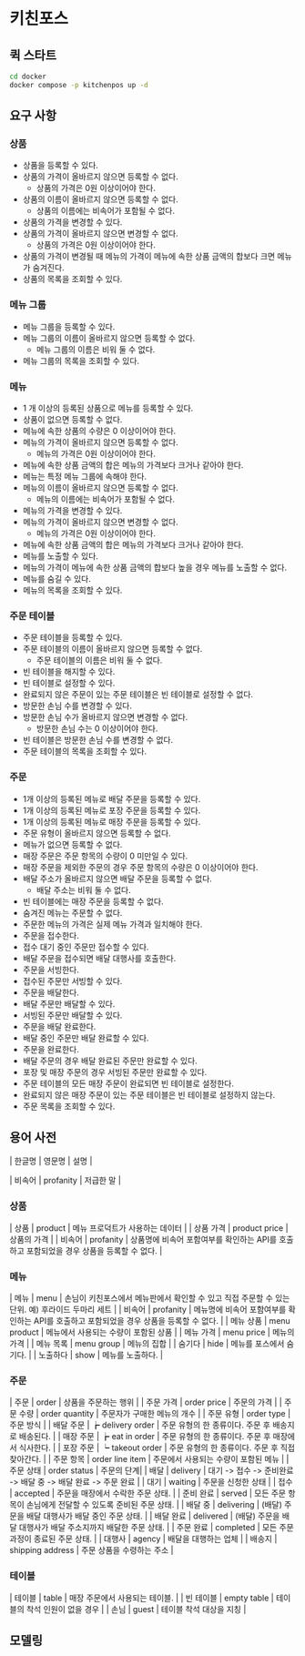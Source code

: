 # 키친포스

## 퀵 스타트

```sh
cd docker
docker compose -p kitchenpos up -d
```

## 요구 사항

### 상품

- 상품을 등록할 수 있다.
- 상품의 가격이 올바르지 않으면 등록할 수 없다.
    - 상품의 가격은 0원 이상이어야 한다.
- 상품의 이름이 올바르지 않으면 등록할 수 없다.
    - 상품의 이름에는 비속어가 포함될 수 없다.
- 상품의 가격을 변경할 수 있다.
- 상품의 가격이 올바르지 않으면 변경할 수 없다.
    - 상품의 가격은 0원 이상이어야 한다.
- 상품의 가격이 변경될 때 메뉴의 가격이 메뉴에 속한 상품 금액의 합보다 크면 메뉴가 숨겨진다.
- 상품의 목록을 조회할 수 있다.

### 메뉴 그룹

- 메뉴 그룹을 등록할 수 있다.
- 메뉴 그룹의 이름이 올바르지 않으면 등록할 수 없다.
    - 메뉴 그룹의 이름은 비워 둘 수 없다.
- 메뉴 그룹의 목록을 조회할 수 있다.

### 메뉴

- 1 개 이상의 등록된 상품으로 메뉴를 등록할 수 있다.
- 상품이 없으면 등록할 수 없다.
- 메뉴에 속한 상품의 수량은 0 이상이어야 한다.
- 메뉴의 가격이 올바르지 않으면 등록할 수 없다.
    - 메뉴의 가격은 0원 이상이어야 한다.
- 메뉴에 속한 상품 금액의 합은 메뉴의 가격보다 크거나 같아야 한다.
- 메뉴는 특정 메뉴 그룹에 속해야 한다.
- 메뉴의 이름이 올바르지 않으면 등록할 수 없다.
    - 메뉴의 이름에는 비속어가 포함될 수 없다.
- 메뉴의 가격을 변경할 수 있다.
- 메뉴의 가격이 올바르지 않으면 변경할 수 없다.
    - 메뉴의 가격은 0원 이상이어야 한다.
- 메뉴에 속한 상품 금액의 합은 메뉴의 가격보다 크거나 같아야 한다.
- 메뉴를 노출할 수 있다.
- 메뉴의 가격이 메뉴에 속한 상품 금액의 합보다 높을 경우 메뉴를 노출할 수 없다.
- 메뉴를 숨길 수 있다.
- 메뉴의 목록을 조회할 수 있다.

### 주문 테이블

- 주문 테이블을 등록할 수 있다.
- 주문 테이블의 이름이 올바르지 않으면 등록할 수 없다.
    - 주문 테이블의 이름은 비워 둘 수 없다.
- 빈 테이블을 해지할 수 있다.
- 빈 테이블로 설정할 수 있다.
- 완료되지 않은 주문이 있는 주문 테이블은 빈 테이블로 설정할 수 없다.
- 방문한 손님 수를 변경할 수 있다.
- 방문한 손님 수가 올바르지 않으면 변경할 수 없다.
    - 방문한 손님 수는 0 이상이어야 한다.
- 빈 테이블은 방문한 손님 수를 변경할 수 없다.
- 주문 테이블의 목록을 조회할 수 있다.

### 주문

- 1개 이상의 등록된 메뉴로 배달 주문을 등록할 수 있다.
- 1개 이상의 등록된 메뉴로 포장 주문을 등록할 수 있다.
- 1개 이상의 등록된 메뉴로 매장 주문을 등록할 수 있다.
- 주문 유형이 올바르지 않으면 등록할 수 없다.
- 메뉴가 없으면 등록할 수 없다.
- 매장 주문은 주문 항목의 수량이 0 미만일 수 있다.
- 매장 주문을 제외한 주문의 경우 주문 항목의 수량은 0 이상이어야 한다.
- 배달 주소가 올바르지 않으면 배달 주문을 등록할 수 없다.
    - 배달 주소는 비워 둘 수 없다.
- 빈 테이블에는 매장 주문을 등록할 수 없다.
- 숨겨진 메뉴는 주문할 수 없다.
- 주문한 메뉴의 가격은 실제 메뉴 가격과 일치해야 한다.
- 주문을 접수한다.
- 접수 대기 중인 주문만 접수할 수 있다.
- 배달 주문을 접수되면 배달 대행사를 호출한다.
- 주문을 서빙한다.
- 접수된 주문만 서빙할 수 있다.
- 주문을 배달한다.
- 배달 주문만 배달할 수 있다.
- 서빙된 주문만 배달할 수 있다.
- 주문을 배달 완료한다.
- 배달 중인 주문만 배달 완료할 수 있다.
- 주문을 완료한다.
- 배달 주문의 경우 배달 완료된 주문만 완료할 수 있다.
- 포장 및 매장 주문의 경우 서빙된 주문만 완료할 수 있다.
- 주문 테이블의 모든 매장 주문이 완료되면 빈 테이블로 설정한다.
- 완료되지 않은 매장 주문이 있는 주문 테이블은 빈 테이블로 설정하지 않는다.
- 주문 목록을 조회할 수 있다.

## 용어 사전

| 한글명 | 영문명 | 설명 |

| 비속어 | profanity | 저급한 말 |

### 상품
| 상품 | product | 메뉴 프로덕트가 사용하는 데이터 |
| 상품 가격 | product price | 상품의 가격 |
| 비속어 | profanity | 상품명에 비속어 포함여부를 확인하는 API를 호출하고 포함되었을 경우 상품을 등록할 수 없다. |

### 메뉴
| 메뉴 | menu | 손님이 키친포스에서 메뉴판에서 확인할 수 있고 직접 주문할 수 있는 단위. 예) 후라이드 두마리 세트 |
| 비속어 | profanity | 메뉴명에 비속어 포함여부를 확인하는 API를 호출하고 포함되었을 경우 상품을 등록할 수 없다. |
| 메뉴 상품 | menu product | 메뉴에서 사용되는 수량이 포함된 상품 |
| 메뉴 가격 | menu price | 메뉴의 가격 |
| 메뉴 목록 | menu group | 메뉴의 집합 |
| 숨기다 | hide | 메뉴를 포스에서 숨기다. |
| 노출하다 | show | 메뉴를 노출하다. |

### 주문
| 주문 | order | 상품을 주문하는 행위 |
| 주문 가격 | order price | 주문의 가격 |
| 주문 수량 | order quantity | 주문자가 구매한 메뉴의 개수 |
| 주문 유형 | order type | 주문 방식 |
| 배달 주문 | ┢ delivery order | 주문 유형의 한 종류이다. 주문 후 배송지로 배송된다. |
| 매장 주문 | ┢ eat in order | 주문 유형의 한 종류이다. 주문 후 매장에서 식사한다. |
| 포장 주문 | ┕ takeout order | 주문 유형의 한 종류이다. 주문 후 직접 찾아간다. |
| 주문 항목 | order line item | 주문에서 사용되는 수량이 포함된 메뉴 |
| 주문 상태 | order status | 주문의 단계|
| 배달 | delivery | 대기 -> 접수 -> 준비완료 -> 배달 중 -> 배달 완료 -> 주문 완료 |
| 대기 | waiting | 주문을 신청한 상태 |
| 접수 | accepted | 주문을 매장에서 수락한 주문 상태. |
| 준비 완료 | served | 모든 주문 항목이 손님에게 전달할 수 있도록 준비된 주문 상태. |
| 배달 중 | delivering | (배달) 주문을 배달 대행사가 배달 중인 주문 상태. |
| 배달 완료 | delivered | (배달) 주문을 배달 대행사가 배달 주소지까지 배달한 주문 상태. |
| 주문 완료 | completed | 모든 주문 과정이 종료된 주문 상태. |
| 대행사 | agency | 배달을 대행하는 업체 |
| 배송지 | shipping address | 주문 상품을 수령하는 주소 |

### 테이블
| 테이블 | table | 매장 주문에서 사용되는 테이블. |
| 빈 테이블 | empty table | 테이블의 착석 인원이 없을 경우 |
| 손님 | guest | 테이블 착석 대상을 지칭 |

## 모델링
